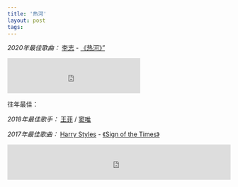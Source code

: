 ```yaml
---
title: '热河'
layout: post
tags: 
---
```


*2020年最佳歌曲：* [李志](https://open.spotify.com/artist/1fqb04dI9vaEcGDbIVrcib?si=rZzCXVOWQRqDrgKVi6L_1g) - [‎《热河》”](https://github.com/app-AZ/njlizhi/blob/master/1701/06%20-%20%E7%83%AD%E6%B2%B3.mp3)
<iframe src="https://open.spotify.com/embed/track/5XaCwy5ZR6exjlVj23okKz" width="300" height="80" frameborder="0" allowtransparency="true" allow="encrypted-media"></iframe>

往年最佳：

*2018年最佳歌手：* [王菲](https://music.apple.com/cn/artist/%E7%8E%8B%E8%8F%B2/41760704) / [窦唯](https://music.apple.com/cn/artist/%E7%AA%A6%E5%94%AF/368659167)

*2017年最佳歌曲：* [Harry Styles](https://music.apple.com/cn/artist/harry-styles/471260289) - [《Sign of the Times》](https://music.apple.com/cn/album/sign-of-the-times/1226034336?i=1226034393)
<iframe allow="autoplay *; encrypted-media *; fullscreen *" frameborder="0" height="80" style="width:100%;max-width:660px;overflow:hidden;background:transparent;" sandbox="allow-forms allow-popups allow-same-origin allow-scripts allow-storage-access-by-user-activation allow-top-navigation-by-user-activation" src="https://embed.music.apple.com/cn/album/sign-of-the-times/1226034336?i=1226034393"></iframe>



